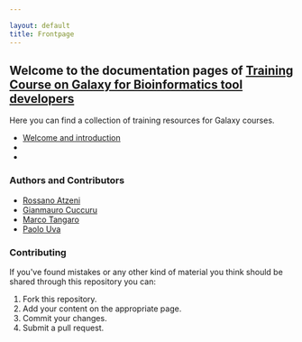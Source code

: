 ```yaml
---

layout: default
title: Frontpage
---
```


## Welcome to the documentation pages of [Training Course on Galaxy for Bioinformatics tool developers](https://elixir-iib-training.github.io/website/2017/07/03/Galaxy-Cagliari.html)

Here you can find a collection of training resources for Galaxy courses.

 * [Welcome and introduction](welcome.html)
 * []()
 * []()



### Authors and Contributors

 * [Rossano Atzeni](http://www.crs4.it/peopledetails/357/rossano-atzeni)
 * [Gianmauro Cuccuru](http://www.crs4.it/peopledetails/195/gianmauro-cuccuru)
 * [Marco Tangaro](https://elixir-iib-training.github.io/website/instructors/marco_tangaro.html)
 * [Paolo Uva](http://www.crs4.it/peopledetails/183/paolo-uva)


### Contributing

If you've found mistakes or any other kind of material you think should be shared through this repository you can:

1. Fork this repository.
2. Add your content on the appropriate page.
3. Commit your changes.
4. Submit a pull request.
